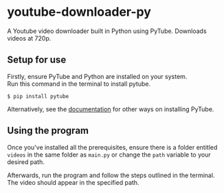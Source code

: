 # youtube-downloader-py
A Youtube video downloader built in Python using PyTube. Downloads videos at 720p.

## Setup for use 
Firstly, ensure PyTube and Python are installed on your system.  
Run this command in the terminal to install pytube.    
  
```$ pip install pytube```  
  
Alternatively, see the [documentation](https://pytube.io/en/latest/user/install.html) for other ways on installing PyTube.

## Using the program
Once you've installed all the prerequisites, ensure there is a folder entitled ``videos`` in the same folder as ``main.py`` or change the ``path`` variable to your desired path.  
  
Afterwards, run the program and follow the steps outlined in the terminal. The video should appear in the specified path.
